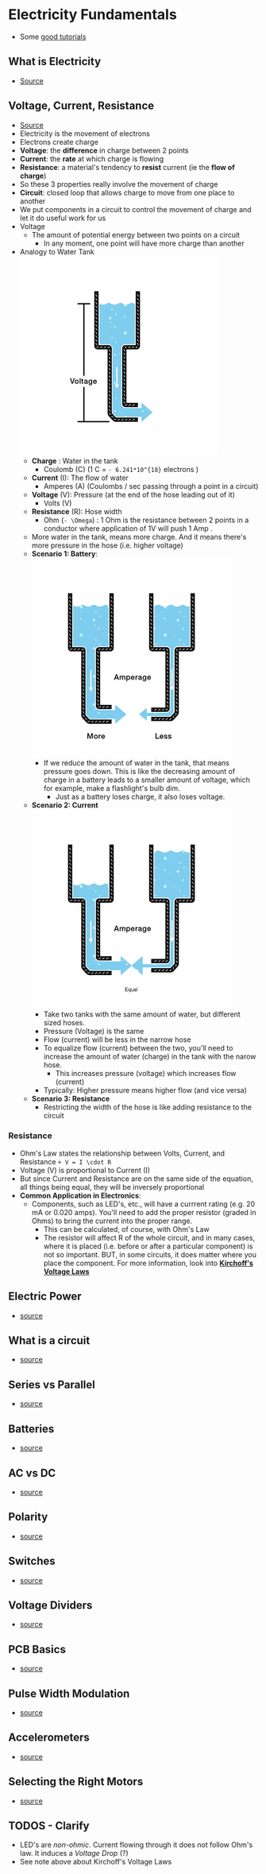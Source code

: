 Electricity Fundamentals
==============
- Some [good tutorials](https://learn.sparkfun.com/tutorials/tags/concepts)

## What is Electricity
- [Source](https://learn.sparkfun.com/tutorials/what-is-electricity)

## Voltage, Current, Resistance

- [Source](https://learn.sparkfun.com/tutorials/voltage-current-resistance-and-ohms-law)
- Electricity is the movement of electrons
- Electrons create charge
- **Voltage**: the **difference** in charge between 2 points
- **Current**: the **rate** at which charge is flowing
- **Resistance**: a material's tendency to **resist** current (ie the **flow of charge**)
- So these 3 properties really involve the movement of charge
- **Circuit**: closed loop that allows charge to move from one place to another
- We put components in a circuit to control the movement of charge and let it do useful work for us
- Voltage
    - The amount of potential energy between two points on a circuit
        - In any moment, one point will have more charge than another
- Analogy to Water Tank
    ![analogy](/resources/images/programming/electricity-analogy-1.png)
    - **Charge** : Water in the tank
        - Coulomb (C)  (1 C = ```- 6.241*10^{18}``` electrons )
    - **Current** (I): The flow of water
        - Amperes (A) (Coulombs / sec passing through a point in a circuit)
    - **Voltage** (V): Pressure (at the end of the hose leading out of it)
        - Volts (V)
    - **Resistance** (R): Hose width
        - Ohm (```- \Omega```) : 1 Ohm is the resistance between 2 points in a conductor where application of 1V will push 1 Amp .
    - More water in the tank, means more charge.  And it means there's more pressure in the hose (i.e. higher voltage)
    - **Scenario 1:  Battery**:
        ![analogy](/resources/images/programming/electrical-analogy-2.png)
        - If we reduce the amount of water in the tank, that means pressure goes down.  This is like the decreasing amount of charge in a battery leads to a smaller amount of voltage, which for example, make a flashlight's bulb dim.
            - Just as a battery loses charge, it also loses voltage.
    - **Scenario 2: Current**
        ![analogy](/resources/images/programming/electrical-analogy-3.png)
        - Take two tanks with the same amount of water, but different sized hoses.
        - Pressure (Voltage) is the same
        - Flow (current) will be less in the narrow hose
        - To equalize flow (current) between the two, you'll need to increase the amount of water (charge) in the tank with the narow hose.
            - This increases pressure (voltage) which increases flow (current)
        - Typically: Higher pressure means higher flow (and vice versa)
    - **Scenario 3: Resistance**
        - Restricting the width of the hose is like adding resistance to the circuit

### Resistance
- Ohm's Law states the relationship between Volts, Current, and Resistance
```+ V = I \cdot R```
-  Voltage (V) is proportional to Current (I)
- But since Current and Resistance are on the same side of the equation, all things being equal, they will be inversely proportional
- **Common Application in Electronics**:
    - Components, such as LED's, etc., will have a currrent rating (e.g. 20 mA or 0.020 amps).  You'll need to add the proper resistor (graded in Ohms) to bring the current into the proper range.  
        - This can be calculated, of course, with Ohm's Law
        - The resistor will affect R of the whole circuit, and in many cases, where it is placed (i.e. before or after a particular component) is not so important.  BUT, in some circuits, it does matter where you place the component.  For more information, look into **[Kirchoff's Voltage Laws](http://www.facstaff.bucknell.edu/mastascu/elessonshtml/basic/basic5kv.html)**

## Electric Power
- [source](https://learn.sparkfun.com/tutorials/electric-power)

## What is a circuit
- [source](https://learn.sparkfun.com/tutorials/what-is-a-circuit)

## Series vs Parallel
- [source](https://learn.sparkfun.com/tutorials/series-and-parallel-circuits)

## Batteries
- [source](https://learn.sparkfun.com/tutorials/what-is-a-battery)

## AC vs DC
- [source](https://learn.sparkfun.com/tutorials/alternating-current-ac-vs-direct-current-dc)

## Polarity
- [source](https://learn.sparkfun.com/tutorials/polarity)

## Switches
- [source](https://learn.sparkfun.com/tutorials/switch-basics)

## Voltage Dividers
- [source](https://learn.sparkfun.com/tutorials/voltage-dividers)

## PCB Basics
- [source](https://learn.sparkfun.com/tutorials/pcb-basics)

## Pulse Width Modulation
- [source](https://learn.sparkfun.com/tutorials/pulse-width-modulation)

## Accelerometers
- [source](https://learn.sparkfun.com/tutorials/accelerometer-basics)

## Selecting the Right Motors
- [source](https://learn.sparkfun.com/tutorials/motors-and-selecting-the-right-one)

## TODOS - Clarify
- LED's are *non-ohmic*.  Current flowing through it does not follow Ohm's law.  It induces a *Voltage Drop* (?) 
- See note above about Kirchoff's Voltage Laws